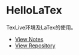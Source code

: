 # HelloLaTex

TexLive环境及LaTex的使用。

- [View Notes](https://zhmhbest.github.io/HelloLaTeX/index.html)
- [View Repository](https://github.com/zhmhbest/HelloLaTeX)
